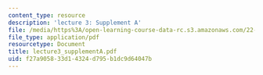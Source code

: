 ```yaml
---
content_type: resource
description: 'lecture 3: Supplement A'
file: /media/https%3A/open-learning-course-data-rc.s3.amazonaws.com/22-058-principles-of-medical-imaging-fall-2002/f27a905833d14324d795b1dc9d64047b_lecture3_supplementA.pdf
file_type: application/pdf
resourcetype: Document
title: lecture3_supplementA.pdf
uid: f27a9058-33d1-4324-d795-b1dc9d64047b
---
```

